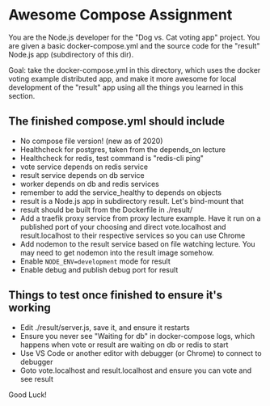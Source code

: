 # Awesome Compose Assignment

You are the Node.js developer for the "Dog vs. Cat voting app" project.
You are given a basic docker-compose.yml and the source code for the "result"
Node.js app (subdirectory of this dir).

Goal: take the docker-compose.yml in this directory, which uses the docker
voting example distributed app, and make it more awesome for local development
of the "result" app using all the things you learned in this section.

## The finished compose.yml should include

* No compose file version! (new as of 2020)
* Healthcheck for postgres, taken from the depends_on lecture
* Healthcheck for redis, test command is "redis-cli ping"
* vote service depends on redis service
* result service depends on db service
* worker depends on db and redis services
* remember to add the service_healthy to depends on objects
* result is a Node.js app in subdirectory result. Let's bind-mount that
* result should be built from the Dockerfile in ./result/
* Add a traefik proxy service from proxy lecture example. Have it run
on a published port of your choosing and direct vote.localhost and
result.localhost to their respective services so you can use Chrome
* Add nodemon to the result service based on file watching lecture. You
may need to get nodemon into the result image somehow.
* Enable `NODE_ENV=development` mode for result
* Enable debug and publish debug port for result

## Things to test once finished to ensure it's working

* Edit ./result/server.js, save it, and ensure it restarts
* Ensure you never see "Waiting for db" in docker-compose logs, which happens
when vote or result are waiting on db or redis to start
* Use VS Code or another editor with debugger (or Chrome) to connect to debugger
* Goto vote.localhost and result.localhost and ensure you can vote and see result

Good Luck!
